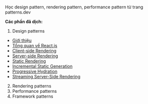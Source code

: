 Học design pattern, rendering pattern, performance pattern từ trang patterns.dev

**Các phần đã dịch:**

1. Design patterns

- [Giới thiệu](./patterns/rendering/introduce.md)
- [Tổng quan về React.js](./patterns/rendering/overview-of-reactjs.md)
- [Client-side Rendering](./patterns/rendering/client-side-rendering.md)
- [Server-side Rendering](./patterns/rendering/server-side-rendering.md)
- [Static Rendering](./patterns/rendering/static-rendering.md)
- [Incremental Static Generation](./patterns/rendering/incremental-static-generation.md)
- [Progressive Hydration](./patterns/rendering/progressive-hydration.md)
- [Streaming Server-Side Rendering](./patterns/rendering/streaming-server-side-rendering.md)

2. Rendering patterns
3. Performance patterns
4. Framework patterns
